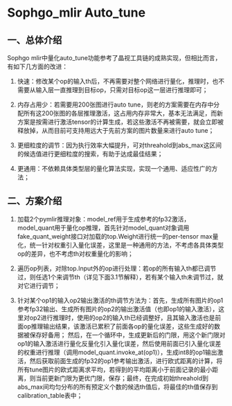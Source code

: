 



# Sophgo_mlir Auto_tune

## 一、总体介绍

  Sophgo mlir中量化auto_tune功能参考了晶视工具链的成熟实现，但相比而言，有如下几方面的改进：

1.  快速：修改某个op的输入th后，不再需要对整个网络进行量化，推理时，也不需要从输入层一直推理到目标op，只需对目标op这一层进行推理即可；

2.  内存占用少：若需要用200张图进行auto tune，则老的方案需要在内存中分配所有这200张图的各层推理激活，这占用内存非常大，基本无法满足，而新方案是按需进行激活tensor的计算生成，若这些激活不再被需要，就会立即被释放掉，从而目前可支持用远大于先前方案的图片数量来进行auto tune；

3. 更细粒度的调节：因为执行效率大幅提升，可对threahold到abs_max这区间的候选值进行更细粒度的搜索，有助于达成最佳结果；

4. 更通用：不依赖具体类型层的量化算法实现，实现一个通用、适应性广的方法；

## 二、方案介绍

1. 加载2个pymlir推理对象：model_ref用于生成参考的fp32激活，model_quant用于量化op推理，首先针对model_quant对象调用fake_quant_weight接口对加载的top.Weight进行统一的per-tensor max量化，统一针对权重引入量化误差，这里是一种通用的方法，不考虑各具体类型op的差异，也不考虑th对权重量化的影响；

2.  遍历op列表，对除top.Input外的op进行处理：若op的所有输入th都已调节过，则任选1个来调节th（详见下面3.1节解释），若有某个输入th未调节过，就对它进行调节；

3.  针对某个op1的输入op2输出激活的th调节方法为：首先，生成所有图片的op1参考fp32输出、生成所有图片的op2的输出激活值（也即op1的输入激活），这里对op2进行推理时，使用的op2的输入th已经调整好，且其输入激活也是前面op推理输出结果，该激活已累积了前面各op的量化误差，这些生成好的数据被保存好备用； 然后，在一个循环中，生成更新后的门限，用这个新门限对op1的输入激活进行量化反量化引入量化误差，然后使用前面已引入量化误差的权重进行推理（调用model_quant.invoke_at(op1)），生成int8的op1输出激活，然后获取前面生成的fp32的op1参考输出激活，进行欧式距离的计算，将所有tune图片的欧式距离求平均，若得到的平均距离小于前面记录的最小距离，则当前更新门限为更优门限，保存；最终，在完成初始threahold到abs_max间均匀分布的所有预定义个数的候选th值后，将最佳的th值保存到calibration_table表中；


